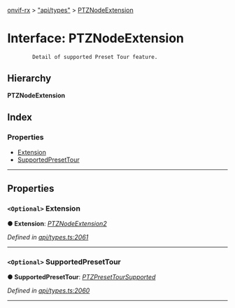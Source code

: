 [onvif-rx](../README.md) > ["api/types"](../modules/_api_types_.md) > [PTZNodeExtension](../interfaces/_api_types_.ptznodeextension.md)

# Interface: PTZNodeExtension

```
        Detail of supported Preset Tour feature.
```

## Hierarchy

**PTZNodeExtension**

## Index

### Properties

* [Extension](_api_types_.ptznodeextension.md#extension)
* [SupportedPresetTour](_api_types_.ptznodeextension.md#supportedpresettour)

---

## Properties

<a id="extension"></a>

### `<Optional>` Extension

**● Extension**: *[PTZNodeExtension2](_api_types_.ptznodeextension2.md)*

*Defined in [api/types.ts:2061](https://github.com/patrickmichalina/onvif-rx/blob/034e4d6/src/api/types.ts#L2061)*

___
<a id="supportedpresettour"></a>

### `<Optional>` SupportedPresetTour

**● SupportedPresetTour**: *[PTZPresetTourSupported](_api_types_.ptzpresettoursupported.md)*

*Defined in [api/types.ts:2060](https://github.com/patrickmichalina/onvif-rx/blob/034e4d6/src/api/types.ts#L2060)*

___

